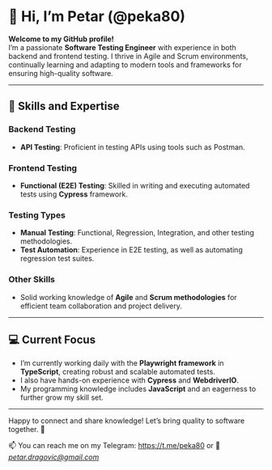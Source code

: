 # 👋 Hi, I’m Petar (@peka80)

**Welcome to my GitHub profile!**  
I’m a passionate **Software Testing Engineer** with experience in both backend and frontend testing. I thrive in Agile and Scrum environments, continually learning and adapting to modern tools and frameworks for ensuring high-quality software.

---

## 🔧 Skills and Expertise

### **Backend Testing**  
- **API Testing**: Proficient in testing APIs using tools such as Postman.

### **Frontend Testing**  
- **Functional (E2E) Testing**: Skilled in writing and executing automated tests using **Cypress** framework.

### **Testing Types**  
- **Manual Testing**: Functional, Regression, Integration, and other testing methodologies.
- **Test Automation**: Experience in E2E testing, as well as automating regression test suites.

### **Other Skills**  
- Solid working knowledge of **Agile** and **Scrum methodologies** for efficient team collaboration and project delivery.

---

## 💻 Current Focus

- I’m currently working daily with the **Playwright framework** in **TypeScript**, creating robust and scalable automated tests.  
- I also have hands-on experience with **Cypress** and **WebdriverIO**.  
- My programming knowledge includes **JavaScript** and an eagerness to further grow my skill set.

---

Happy to connect and share knowledge! Let’s bring quality to software together. 🚀

📫 You can reach me on my Telegram: https://t.me/peka80 or 📧 *petar.dragovic@gmail.com*
<!-- 💞️ I’m looking to collaborate on -->

<!---
peka80/peka80 is a ✨ special ✨ repository because its `README.md` (this file) appears on your GitHub profile.
You can click the Preview link to take a look at your changes.
--->
